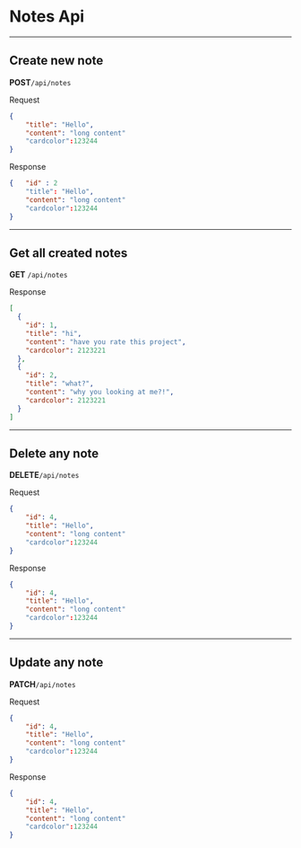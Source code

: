 #  Notes Api

---
## Create new note

**POST**`/api/notes` 

Request
```json
{
    "title": "Hello",
    "content": "long content"
    "cardcolor":123244
}
```

Response
```json
{   "id" : 2
    "title": "Hello",
    "content": "long content"
    "cardcolor":123244
}
```

---
## Get all created notes

**GET** `/api/notes`

Response

```json
[
  {
    "id": 1,
    "title": "hi",
    "content": "have you rate this project",
    "cardcolor": 2123221
  },
  {
    "id": 2,
    "title": "what?",
    "content": "why you looking at me?!",
    "cardcolor": 2123221
  }
]
```
---
## Delete any note

**DELETE**`/api/notes`

Request
```json
{
    "id": 4,
    "title": "Hello",
    "content": "long content"
    "cardcolor":123244
}
```
Response
```json
{
    "id": 4,
    "title": "Hello",
    "content": "long content"
    "cardcolor":123244
}
```
---
## Update any note

**PATCH**`/api/notes`

Request
```json
{
    "id": 4,
    "title": "Hello",
    "content": "long content"
    "cardcolor":123244
}
```
Response
```json
{
    "id": 4,
    "title": "Hello",
    "content": "long content"
    "cardcolor":123244
}
```

